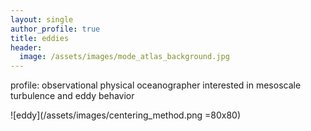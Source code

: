 ```yaml
---
layout: single
author_profile: true
title: eddies
header:
  image: /assets/images/mode_atlas_background.jpg
---
```


profile: observational physical oceanographer interested in mesoscale turbulence and eddy behavior  

![eddy](/assets/images/centering_method.png =80x80)
